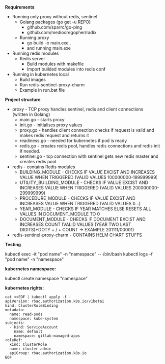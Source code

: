 **Requirements**
* Running only proxy without redis, sentinel
    * Golang packages (go get -u REPO)
        * github.com/sparrc/go-ping
        * github.com/mediocregopher/radix
    * Running proxy
        * go build -o main.exe .
        * and running main.exe
* Running redis modules
    * Redis server
        * Build modules with makefile
        * Import builded modules into redis conf 
* Running in kubernetes local
    * Build images
    * Run redis-sentinel-proxy-charm
    * Example in run.bat file

**Project structure**
* proxy - TCP proxy handles sentinel, redis and client connections (written in Golang)
    * main.go - starts proxy
    * init.go - initialises proxy values
    * proxy.go - handles client connection checks if request is valid and makes redis request and returns it
    * readiness.go - needed for kubernetes if pod is ready
    * redis.go - creates redis pool, handles redis connections and redis init if needed.
    * sentinel.go - tcp connection with sentinel gets new redis master and creates redis pool
* redis - contains Redis modules
    * BUILDING_MODULE - CHECKS IF VALUE EXCIST AND INCREASES VALUE WHEN TRIGGERED (VALID VALUES 100000000-199999999)
    * UTILITY_BUILDING_MODULE - CHECKS IF VALUE EXCIST AND INCREASES VALUE WHEN TRIGGERED (VALID VALUES 200000000-299999999)
    * PROCEDURE_MODULE - CHECKS IF VALUE EXCIST AND INCREASES VALUE WHEN TRIGGERED (VALID VALUES 0...)
    * YEAR_MODULE - CHECKS IF YEAR MATCHES ELSE RESETS ALL VALUES IN DOCUMENT_MODULE TO 0
    * DOCUMENT_MODULE - CHECKS IF DOCUMENT EXCIST AND INCREASES COUNT (VALID VALUES (YEAR TWO LAST DIGITS)+DOTY + / + COUNT -> EXAMPLE 201111/00001)
* redis-sentinel-proxy-charm - CONTAINS HELM CHART STUFFS

**Testing**

kubectl exec -it "pod name" -n "namespace" -- /bin/bash
kubectl logs -f "pod name" -n "namespace"



**kubernetes namespace:**

kubectl create namespace "namespace" 

**kubernetes rights:**
```
cat <<EOF | kubectl apply -f -
apiVersion: rbac.authorization.k8s.io/v1beta1
kind: ClusterRoleBinding
metadata:
  name: read-pods
  namespace: kube-system
subjects:
  - kind: ServiceAccount
    name: default
    namespace: gitlab-managed-apps
roleRef:
  kind: ClusterRole
  name: cluster-admin
  apiGroup: rbac.authorization.k8s.io
EOF
```